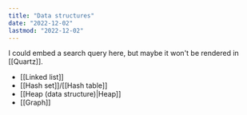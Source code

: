 ```yaml
---
title: "Data structures"
date: "2022-12-02"
lastmod: "2022-12-02"
---
```


I could embed a search query here, but maybe it won't be rendered in [[Quartz]].

- [[Linked list]]
- [[Hash set]]/[[Hash table]]
- [[Heap (data structure)|Heap]]
- [[Graph]]